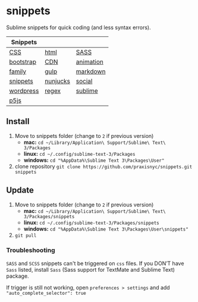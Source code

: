 # snippets


Sublime snippets for quick coding (and less syntax errors).


|Snippets|||
|---|---|---|
|[CSS](https://github.com/praxisnyc/snippets/blob/main/CSS#requirements)|[html](https://github.com/praxisnyc/snippets/blob/main/html#requirements)|[SASS](https://github.com/praxisnyc/snippets/blob/main/SASS#requirements)|
|[bootstrap](https://github.com/praxisnyc/snippets/blob/main/bootstrap#requirements)|[CDN](https://github.com/praxisnyc/snippets/blob/main/CDN#requirements)|[animation](https://github.com/praxisnyc/snippets/blob/main/animation#requirements)|
|[family](https://github.com/praxisnyc/snippets/blob/main/family#requirements)|[gulp](https://github.com/praxisnyc/snippets/blob/main/gulp#requirements)|[markdown](https://github.com/praxisnyc/snippets/blob/main/markdown#requirements)|
|[snippets](https://github.com/praxisnyc/snippets/blob/main/snippets#requirements)|[nunjucks](https://github.com/praxisnyc/snippets/blob/main/nunjucks#requirements)|[social](https://github.com/praxisnyc/snippets/blob/main/social#requirements)|
|[wordpress](https://github.com/praxisnyc/snippets/blob/main/wordpress#requirements)|[regex](https://github.com/praxisnyc/snippets/blob/main/regex#requirements)|[sublime](https://github.com/praxisnyc/snippets/blob/main/sublime#requirements)|
|[p5js](https://github.com/praxisnyc/snippets/blob/main/p5js#requirements)|


## Install

1. Move to snippets folder (change to `2` if previous version)
	- **mac:** `cd ~/Library/Application\ Support/Sublime\ Text\ 3/Packages`
	- **linux:** `cd ~/.config/sublime-text-3/Packages`
	- **windows:** `cd "%AppData%\Sublime Text 3\Packages\User"`
2. clone repository `git clone https://github.com/praxisnyc/snippets.git snippets`


## Update

1. Move to snippets folder (change to `2` if previous version)
	- **mac:** `cd ~/Library/Application\ Support/Sublime\ Text\ 3/Packages/snippets`
	- **linux:** `cd ~/.config/sublime-text-3/Packages/snippets`
	- **windows:** `cd "%AppData%\Sublime Text 3\Packages\User\snippets"`
2. `git pull`

### Troubleshooting

`SASS` and `SCSS` snippets can't be triggered on `css` files. If you DON’T have `Sass` listed, install `Sass` (Sass support for TextMate and Sublime Text) package.

If trigger is still not working, open `preferences > settings` and add `"auto_complete_selector": true`